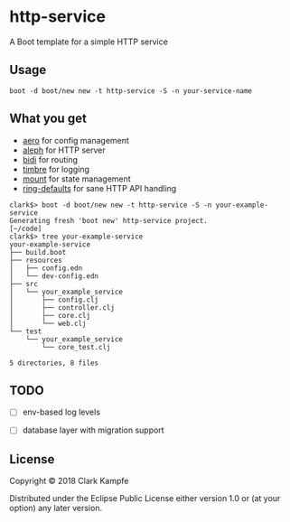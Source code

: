 # http-service

A Boot template for a simple HTTP service

## Usage

`boot -d boot/new new -t http-service -S -n your-service-name`

## What you get

- [aero](https://github.com/juxt/aero) for config management
- [aleph](https://github.com/ztellman/aleph) for HTTP server
- [bidi](https://github.com/juxt/bidi) for routing
- [timbre](https://github.com/ptaoussanis/timbre) for logging
- [mount](https://github.com/tolitius/mount) for state management
- [ring-defaults](https://github.com/ring-clojure/ring-defaults) for sane HTTP API handling

```
clark$> boot -d boot/new new -t http-service -S -n your-example-service
Generating fresh 'boot new' http-service project.
[~/code]
clark$> tree your-example-service
your-example-service
├── build.boot
├── resources
│   ├── config.edn
│   └── dev-config.edn
├── src
│   └── your_example_service
│       ├── config.clj
│       ├── controller.clj
│       ├── core.clj
│       └── web.clj
└── test
    └── your_example_service
        └── core_test.clj

5 directories, 8 files
```

## TODO

- [ ] env-based log levels
- [ ] database layer with migration support


## License

Copyright © 2018 Clark Kampfe

Distributed under the Eclipse Public License either version 1.0 or (at
your option) any later version.
